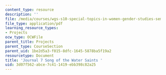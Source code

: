 ```yaml
---
content_type: resource
description: ''
file: /media/courses/wgs-s10-special-topics-in-women-gender-studies-seminar-latina-womens-voices-spring-2010/3d07f562abce7c411419ebb398c82a25_MITWGS_S10S10_jrnl_song.pdf
file_type: application/pdf
learning_resource_types:
- Projects
ocw_type: OCWFile
parent_title: Projects
parent_type: CourseSection
parent_uid: 1be2d5a3-f015-8dfc-1645-5878ba5f19a2
resourcetype: Document
title: 'Journal 7 Song of the Water Saints '
uid: 3d07f562-abce-7c41-1419-ebb398c82a25
---
```

